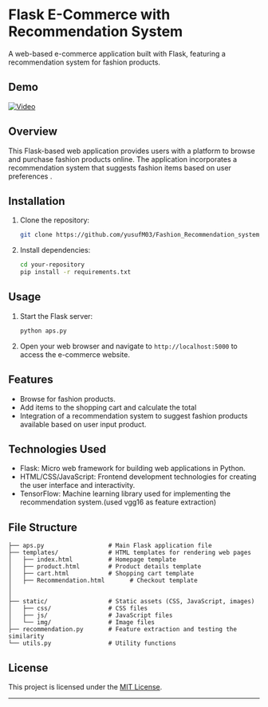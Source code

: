 # Flask E-Commerce with Recommendation System

A web-based e-commerce application built with Flask, featuring a recommendation system for fashion products.

## Demo
[![Video](https://youtu.be/RX8n1z0c74I?si=K5CCQENQlpGMdCXi)](https://youtu.be/RX8n1z0c74I?si=K5CCQENQlpGMdCXi)

## Overview

This Flask-based web application provides users with a platform to browse and purchase fashion products online. The application incorporates a recommendation system that suggests fashion items based on user preferences .

## Installation

1. Clone the repository:
   ```bash
   git clone https://github.com/yusufM03/Fashion_Recommendation_system_WebAPP/
   ```

2. Install dependencies:
   ```bash
   cd your-repository
   pip install -r requirements.txt
   ```

## Usage

1. Start the Flask server:
   ```bash
   python aps.py
   ```

2. Open your web browser and navigate to `http://localhost:5000` to access the e-commerce website.

## Features


- Browse for fashion products.
- Add items to the shopping cart and calculate the total
- Integration of a recommendation system to suggest fashion products available based on user input product.


## Technologies Used

- Flask: Micro web framework for building web applications in Python.
- HTML/CSS/JavaScript: Frontend development technologies for creating the user interface and interactivity.
- TensorFlow: Machine learning library used for implementing the recommendation system.(used vgg16 as feature extraction)


## File Structure

```
├── aps.py                  # Main Flask application file
├── templates/              # HTML templates for rendering web pages
│   ├── index.html          # Homepage template
│   ├── product.html        # Product details template
│   ├── cart.html           # Shopping cart template
│   ├── Recommendation.html       # Checkout template
│  
│     
├── static/                 # Static assets (CSS, JavaScript, images)
│   ├── css/                # CSS files
│   ├── js/                 # JavaScript files
│   └── img/                # Image files
├── recommendation.py       # Feature extraction and testing the similarity
└── utils.py                # Utility functions
```

## License

This project is licensed under the [MIT License](LICENSE).



---
